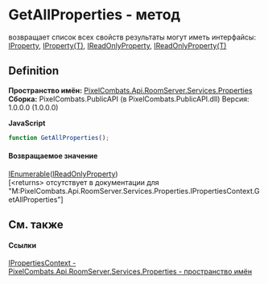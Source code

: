 # GetAllProperties - метод


возвращает список всех свойств 
результаты могут иметь интерфайсы: <a href="4e2c24f5-fe9d-320d-caf0-9b98bc4ae86e">IProperty</a>, <a href="6ef45c8d-2414-0f16-2d76-3b9017318e75">IProperty(T)</a>, <a href="f6a49c5a-4951-c094-ef7e-66a1e82d853b">IReadOnlyProperty</a>, <a href="7ba672a4-116d-bb7b-71fc-76f9b14b031c">IReadOnlyProperty(T)</a>




## Definition
**Пространство имён:** <a href="7a6d0ac1-2a42-0f0a-dc90-e72ae4f99370">PixelCombats.Api.RoomServer.Services.Properties</a>  
**Сборка:** PixelCombats.PublicAPI (в PixelCombats.PublicAPI.dll) Версия: 1.0.0.0 (1.0.0.0)

**JavaScript**
``` JavaScript
function GetAllProperties();
```



#### Возвращаемое значение
<a href="https://learn.microsoft.com/dotnet/api/system.collections.generic.ienumerable-1" target="_blank" rel="noopener noreferrer">IEnumerable</a>(<a href="f6a49c5a-4951-c094-ef7e-66a1e82d853b">IReadOnlyProperty</a>)  
\[&lt;returns&gt; отсутствует в документации для "M:PixelCombats.Api.RoomServer.Services.Properties.IPropertiesContext.GetAllProperties"\]

## См. также


#### Ссылки
<a href="f629cb1a-b4a9-ae5e-a1a0-c1d72db45d20">IPropertiesContext - </a>  
<a href="7a6d0ac1-2a42-0f0a-dc90-e72ae4f99370">PixelCombats.Api.RoomServer.Services.Properties - пространство имён</a>  
